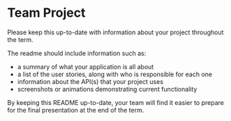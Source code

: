 # Team Project

Please keep this up-to-date with information about your project throughout the term.

The readme should include information such as:
- a summary of what your application is all about
- a list of the user stories, along with who is responsible for each one
- information about the API(s) that your project uses 
- screenshots or animations demonstrating current functionality

By keeping this README up-to-date,
your team will find it easier to prepare for the final presentation
at the end of the term.
